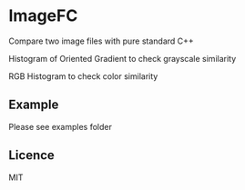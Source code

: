 # ImageFC
Compare two image files with pure standard C++

Histogram of Oriented Gradient to check grayscale similarity

RGB Histogram to check color similarity

## Example

Please see examples folder

## Licence

MIT

